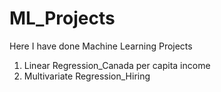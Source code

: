 # ML_Projects
Here I have done Machine Learning Projects
1. Linear Regression_Canada per capita income
2. Multivariate Regression_Hiring
